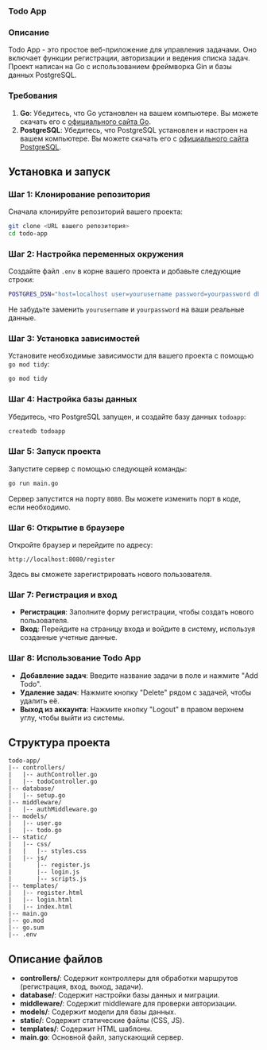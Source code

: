 
### Todo App

### Описание
Todo App - это простое веб-приложение для управления задачами. Оно включает функции регистрации, авторизации и ведения списка задач. Проект написан на Go с использованием фреймворка Gin и базы данных PostgreSQL.

### Требования

1. **Go**: Убедитесь, что Go установлен на вашем компьютере. Вы можете скачать его с [официального сайта Go](https://golang.org/dl/).
2. **PostgreSQL**: Убедитесь, что PostgreSQL установлен и настроен на вашем компьютере. Вы можете скачать его с [официального сайта PostgreSQL](https://www.postgresql.org/download/).

## Установка и запуск

### Шаг 1: Клонирование репозитория

Сначала клонируйте репозиторий вашего проекта:

```sh
git clone <URL вашего репозитория>
cd todo-app
```

### Шаг 2: Настройка переменных окружения

Создайте файл `.env` в корне вашего проекта и добавьте следующие строки:

```sh
POSTGRES_DSN="host=localhost user=yourusername password=yourpassword dbname=todoapp port=5432 sslmode=disable"
```

Не забудьте заменить `yourusername` и `yourpassword` на ваши реальные данные.

### Шаг 3: Установка зависимостей

Установите необходимые зависимости для вашего проекта с помощью `go mod tidy`:

```sh
go mod tidy
```

### Шаг 4: Настройка базы данных

Убедитесь, что PostgreSQL запущен, и создайте базу данных `todoapp`:

```sh
createdb todoapp
```

### Шаг 5: Запуск проекта

Запустите сервер с помощью следующей команды:

```sh
go run main.go
```

Сервер запустится на порту `8080`. Вы можете изменить порт в коде, если необходимо.

### Шаг 6: Открытие в браузере

Откройте браузер и перейдите по адресу:

```
http://localhost:8080/register
```

Здесь вы сможете зарегистрировать нового пользователя.

### Шаг 7: Регистрация и вход

- **Регистрация**: Заполните форму регистрации, чтобы создать нового пользователя.
- **Вход**: Перейдите на страницу входа и войдите в систему, используя созданные учетные данные.

### Шаг 8: Использование Todo App

- **Добавление задач**: Введите название задачи в поле и нажмите "Add Todo".
- **Удаление задач**: Нажмите кнопку "Delete" рядом с задачей, чтобы удалить её.
- **Выход из аккаунта**: Нажмите кнопку "Logout" в правом верхнем углу, чтобы выйти из системы.

## Структура проекта

```
todo-app/
|-- controllers/
|   |-- authController.go
|   |-- todoController.go
|-- database/
|   |-- setup.go
|-- middleware/
|   |-- authMiddleware.go
|-- models/
|   |-- user.go
|   |-- todo.go
|-- static/
|   |-- css/
|   |   |-- styles.css
|   |-- js/
|       |-- register.js
|       |-- login.js
|       |-- scripts.js
|-- templates/
|   |-- register.html
|   |-- login.html
|   |-- index.html
|-- main.go
|-- go.mod
|-- go.sum
|-- .env
```

## Описание файлов

- **controllers/**: Содержит контроллеры для обработки маршрутов (регистрация, вход, выход, задачи).
- **database/**: Содержит настройки базы данных и миграции.
- **middleware/**: Содержит middleware для проверки авторизации.
- **models/**: Содержит модели для базы данных.
- **static/**: Содержит статические файлы (CSS, JS).
- **templates/**: Содержит HTML шаблоны.
- **main.go**: Основной файл, запускающий сервер.
